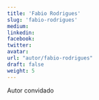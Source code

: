 ```yaml
---
title: 'Fabio Rodrigues'
slug: 'fabio-rodrigues'
medium:
linkedin:
facebook:
twitter:
avatar:
url: "autor/fabio-rodrigues"
draft: false
weight: 5
---
```


Autor convidado
